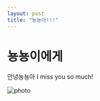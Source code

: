 ```yaml
---
layout: post
title: "뇽뇽아!!!"
---
```


# 뇽뇽이에게

안녕뇽뇽아
I miss you so much!



![photo](../images/2023-07-09-뇽뇽이에게/photo.png)
